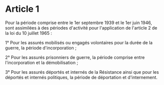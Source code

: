 # Article 1

Pour la période comprise entre le 1er septembre 1939 et le 1er juin 1946, sont assimilées à des périodes d'activité pour l'application de l'article 2 de la loi du 10 juillet 1965 :

1° Pour les assurés mobilisés ou engagés volontaires pour la durée de la guerre, la période d'incorporation ;

2° Pour les assurés prisonniers de guerre, la période comprise entre l'incorporation et la démobilisation ;

3° Pour les assurés déportés et internés de la Résistance ainsi que pour les déportés et internés politiques, la période de déportation et d'internement.
